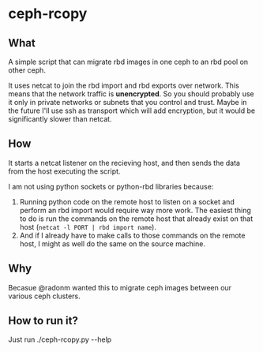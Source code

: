 # ceph-rcopy

## What

A simple script that can migrate rbd images in one ceph to an rbd pool on other
ceph.

It uses netcat to join the rbd import and rbd exports over network.
This means that the network traffic is **unencrypted**.  So you should probably use it only in private networks or subnets that you control and trust.
Maybe in the future I'll use ssh as transport which will add encryption, but it would be significantly slower than netcat.

## How

It starts a netcat listener on the recieving host, and then sends the data from the host executing the script.

I am not using python sockets or python-rbd libraries because:

1. Running python code on the remote host to listen on a socket and perform an rbd import would require way more work. The easiest thing to do is run the commands on the remote host that already exist on that host (`netcat -l PORT | rbd import name`).
2. And if I already have to make calls to those commands on the remote host, I might as well do the same on the source machine.

## Why

Becasue @radonm wanted this to migrate ceph images between our various ceph clusters.

## How to run it?

Just run ./ceph-rcopy.py --help